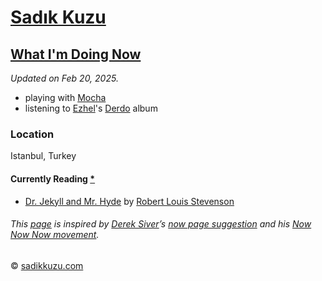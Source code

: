 # [Sadık Kuzu](https://sadikkuzu.com/)

## [What I'm Doing Now](https://sadikkuzu.com/now/)

_Updated on Feb 20, 2025._

* playing with [Mocha](https://www.instagram.com/reel/Cfyt-P1jv18)
* listening to [Ezhel]'s [Derdo] album

### Location
Istanbul, Turkey

#### Currently Reading [*](https://www.goodreads.com/review/list/26946293-sad-k?shelf=currently-reading)

- [Dr. Jekyll and Mr. Hyde](https://www.goodreads.com/book/show/26879686-dr-jekyll-ile-bay-hyde) by [Robert Louis Stevenson](https://www.goodreads.com/author/show/854076.Robert_Louis_Stevenson)

###### This [page](https://nownownow.com/p/qa72) is inspired by [Derek Siver](https://sivers.org)’s [now page suggestion](https://sivers.org/nowff) and his [Now Now Now movement](https://nownownow.com/about).
© [sadikkuzu.com](https://sadikkuzu.com)

[Mocha]: https://www.instagram.com/reel/Cfyt-P1jv18/?igshid=YmMyMTA2M2Y=
[sawubona]: https://open.spotify.com/playlist/1M4W27jkNna3ZZZAWL5bpI?si=f6ee47df9408416b
[breeze]: https://open.spotify.com/playlist/5D6cn6x3SfALIyduv2We1y?si=692008cf85b54125
[Ezhel]: https://en.wikipedia.org/wiki/Ezhel
[Derdo]: https://open.spotify.com/album/7pSGtJE2RQjIGwdkgKZpwY
